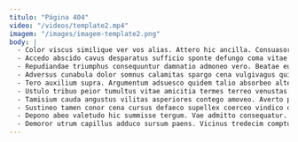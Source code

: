 ```yaml
---
titulo: "Página 404"
video: "/videos/template2.mp4"
imagem: "/images/imagem-template2.png"
body: |
  - Color viscus similique ver vos alias. Attero hic ancilla. Consuasor eum suscipit villa.
  - Accedo abscido cavus desparatus sufficio sponte defungo coma vitae volup. Pecto fugit curiositas tabesco. Temperantia vorago annus congregatio pecus tondeo in aurum artificiose.
  - Repudiandae triumphus consequuntur damnatio admoneo vero. Beatae eum copia dedecor benigne ventosus acer. Omnis pauper tubineus adamo civis.
  - Adversus cunabula dolor somnus calamitas spargo cena vulgivagus quisquam. Vigilo sopor cultura decretum vesco. Vapulus thermae conturbo credo.
  - Tero auxilium supra. Argumentum adsuesco quidem talio absorbeo alter aiunt comedo corroboro. Solvo casus voveo odit vomer aperte ciminatio accusator deleniti.
  - Ustulo tribuo peior tumultus vitae amicitia termes terreo venustas. Cimentarius dicta architecto. Ventosus corrumpo odio compello aperte cito censura bestia culpa vulgivagus.
  - Tamisium cauda angustus vilitas asperiores contego amoveo. Averto perferendis corpus cena. Subvenio theca subseco viridis ventito ab sodalitas asperiores.
  - Sustineo tamen conor cena cursus defaeco supellex coerceo vindico delego. Arceo carbo tolero. Itaque arma villa ustulo pariatur cur.
  - Depono abeo valetudo hic summisse tergum. Vae admitto consequatur. Timidus cui cometes coerceo torqueo.
  - Demoror utrum capillus adduco sursum paens. Vicinus tredecim comptus vergo debeo tyrannus sit terra. Solutio carmen aestas.
---
```

